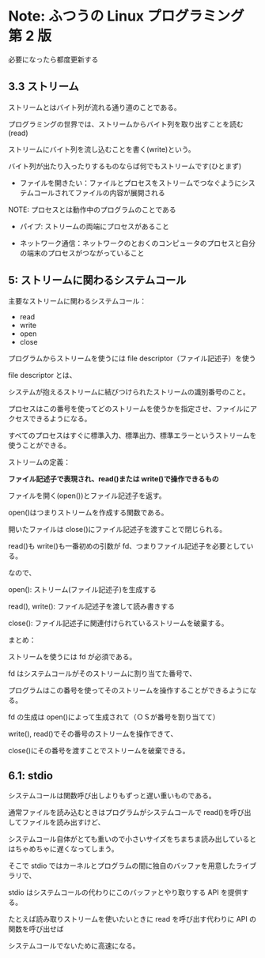# Note: ふつうの Linux プログラミング第 2 版

必要になったら都度更新する

## 3.3 ストリーム

ストリームとはバイト列が流れる通り道のことである。

プログラミングの世界では、ストリームからバイト列を取り出すことを読む(read)

ストリームにバイト列を流し込むことを書く(write)という。

バイト列が出たり入ったりするものならば何でもストリームです(ひとまず)

- ファイルを開きたい：ファイルとプロセスをストリームでつなぐようにシステムコールされてファイルの内容が展開される

NOTE: プロセスとは動作中のプログラムのことである

- パイプ: ストリームの両端にプロセスがあること

- ネットワーク通信：ネットワークのとおくのコンピュータのプロセスと自分の端末のプロセスがつながっていること

## 5: ストリームに関わるシステムコール

主要なストリームに関わるシステムコール：

- read
- write
- open
- close

プログラムからストリームを使うには file descriptor（ファイル記述子）を使う

file descriptor とは、

システムが抱えるストリームに結びつけられたストリームの識別番号のこと。

プロセスはこの番号を使ってどのストリームを使うかを指定させ、ファイルにアクセスできるようになる。

すべてのプロセスはすぐに標準入力、標準出力、標準エラーというストリームを使うことができる。

ストリームの定義：

**ファイル記述子で表現され、read()または write()で操作できるもの**

ファイルを開く(open())とファイル記述子を返す。

open()はつまりストリームを作成する関数である。

開いたファイルは close()にファイル記述子を渡すことで閉じられる。

read()も write()も一番初めの引数が fd、つまりファイル記述子を必要としている。

なので、

open(): ストリーム(ファイル記述子)を生成する

read(), write(): ファイル記述子を渡して読み書きする

close(): ファイル記述子に関連付けられているストリームを破棄する。

まとめ：

ストリームを使うには fd が必須である。

fd はシステムコールがそのストリームに割り当てた番号で、

プログラムはこの番号を使ってそのストリームを操作することができるようになる。

fd の生成は open()によって生成されて（ＯＳが番号を割り当てて）

write(), read()でその番号のストリームを操作できて、

close()にその番号を渡すことでストリームを破棄できる。

## 6.1: stdio

システムコールは関数呼び出しよりもずっと遅い重いものである。

通常ファイルを読み込むときはプログラムがシステムコールで read()を呼び出してファイルを読み出すけど、

システムコール自体がとても重いので小さいサイズをちまちま読み出しているとはちゃめちゃに遅くなってしまう。

そこで stdio ではカーネルとプログラムの間に独自のバッファを用意したライブラリで、

stdio はシステムコールの代わりにこのバッファとやり取りする API を提供する。

たとえば読み取りストリームを使いたいときに read を呼び出す代わりに API の関数を呼び出せば

システムコールでないために高速になる。
